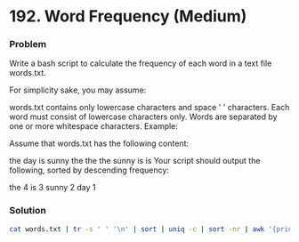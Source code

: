 # 192. Word Frequency (Medium)

### Problem 

Write a bash script to calculate the 
frequency
 of each word in a text file words.txt.

For simplicity sake, you may assume:

words.txt contains only lowercase characters and space ' ' characters.
Each word must consist of lowercase characters only.
Words are separated by one or more whitespace characters.
Example:

Assume that words.txt has the following content:

the day is sunny the the
the sunny is is
Your script should output the following, sorted by descending frequency:

the 4
is 3
sunny 2
day 1

### Solution

```bash
cat words.txt | tr -s ' ' '\n' | sort | uniq -c | sort -nr | awk '{print $2" "$1}'
```
